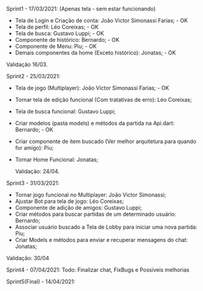Sprint1 - 17/03/2021:
(Apenas tela - sem estar funcionando)

 - Tela de Login e Criação de conta: João Victor Simonassi Farias; - OK
 - Tela de perfil: Léo Coreixas; - OK
 - Tela de busca: Gustavo Luppi; - OK
 - Componente de histórico: Bernardo; - OK
 - Componente de Menu: Piu; - OK
 - Demais componentes da home (Exceto histórico): Jonatas; - OK

 Validação 16/03.

Sprint2 - 25/03/2021:

 - Tela de jogo (Multiplayer): João Victor Simonassi Farias; - OK
 - Tornar tela de edição funcional (Com tratativas de erro): Léo Coreixas;
 - Tela de busca funcional: Gustavo Luppi;
 - Criar modelos (pasta models) e métodos da partida na Api.dart: Bernardo; - OK
 - Criar componente de item buscado (Ver melhor arquitetura para quando for amigo): Piu;
 - Tornar Home Funcional: Jonatas;

    Validação: 24/04.

Sprint3 - 31/03/2021:
  - Tornar jogo funcional no Multiplayer: João Victor Simonassi;
  - Ajustar Bot para tela de jogo: Léo Coreixas;
  - Componente de adição de amigos: Gustavo Luppi;
  - Criar métodos para buscar partidas de um determinado usuário: Bernardo;
  - Associar usuário buscado a Tela de Lobby para iniciar uma nova partida: Piu;
  - Criar Models e métodos para enviar e recuperar mensagens do chat: Jonatas;
  
  Validação: 30/04

Sprint4 - 07/04/2021:
    Todo: Finalizar chat, FixBugs e Possíveis melhorias

Sprint5(Final) - 14/04/2021: